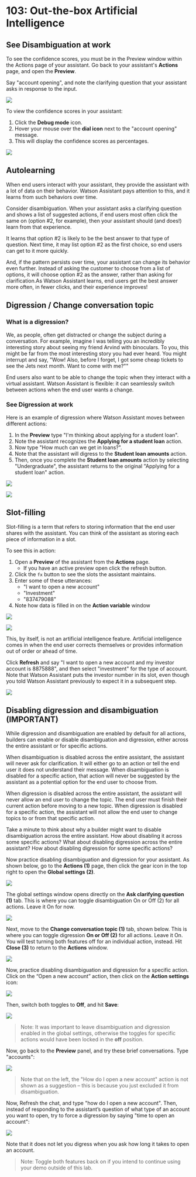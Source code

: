 # 103: Out-the-box Artificial Intelligence

## See Disambiguation at work

To see the confidence scores, you must be in the Preview window within the Actions page of your assistant. Go back to your assistant's **Actions** page, and open the **Preview**.

Say "account opening", and note the clarifying question that your assistant asks in response to
the input.

![](./images/103/image-002.png)

To view the confidence scores in your assistant:

1. Click the **Debug mode** icon.
2. Hover your mouse over the **dial icon** next to the "account opening" message.
3. This will display the confidence scores as percentages.

![](./images/102/image-003.png)

## Autolearning

When end users interact with your assistant, they provide the assistant with a lot of data on their behavior. Watson Assistant pays attention to this, and it learns from such behaviors over time.

Consider disambiguation. When your assistant asks a clarifying question and shows a list of suggested actions, if end users most often click the same on (option #2, for example), then your assistant should (and does!) learn from that experience.

It learns that option #2 is likely to be the best answer to that type of question. Next time, it may list option #2 as the first choice, so end users can get to it more quickly.

And, if the pattern persists over time, your assistant can change its behavior even further. Instead of asking the customer to choose from a list of options, it will choose option #2 as the answer, rather than asking for clarification.As Watson Assistant learns, end users get the best answer more often, in fewer clicks, and their experience improves!

## Digression / Change conversation topic

### What is a digression?

We, as people, often get distracted or change the subject during a conversation. For example,
imagine I was telling you an incredibly interesting story about seeing my friend Arvind with
binoculars. To you, this might be far from the most interesting story you had ever heard. You
might interrupt and say, "Wow! Also, before I forget, I got some cheap tickets to see the Jets
next month. Want to come with me?""

End users also want to be able to change the topic when they interact with a virtual assistant.
Watson Assistant is flexible: it can seamlessly switch between actions when the end user wants a
change.

### See Digression at work

Here is an example of digression where Watson Assistant moves between different actions:

1. In the **Preview** type "I'm thinking about applying for a student loan".
2. Note the assistant recognizes the **Applying for a student loan** action.
3. Now type "How much can we get in loans?".
4. Note that the assistant will digress to the **Student loan amounts** action.
5. Then, once you complete the **Student loan amounts** action by selecting "Undergraduate", the assistant returns to the original "Applying for a student loan" action.

![](./images/102/image-004.png)

![](./images/102/image-005.png)

## Slot-filling

Slot-filling is a term that refers to storing information that the end user shares with the assistant.
You can think of the assistant as storing each piece of information in a slot.

To see this in action:

1. Open a **Preview** of the assistant from the **Actions** page.
   - If you have an active preview open click the refresh button.
2. Click the `fx` button to see the slots the assistant maintains.
3. Enter some of these utterances:
   - "I want to open a new account"
   - "Investment"
   - "837479088"
4. Note how data is filled in on the **Action variable** window

![](./images/102/image-006.jpg)

![](./images/102/image-007.png)

This, by itself, is not an artificial intelligence feature. Artificial intelligence comes in when the
end user corrects themselves or provides information out of order or ahead of time.

Click **Refresh** and say "I want to open a new account and my investor account is 8875888", and then select "investment" for the type of account. Note that Watson Assistant puts the investor number in its slot, even though you told Watson Assistant previously to expect it in a subsequent step.

![](./images/102/image-008.png)

## Disabling digression and disambiguation (IMPORTANT)

While digression and disambiguation are enabled by default for all actions, builders can enable 
or disable disambiguation and digression, either across the entire assistant or for specific actions.

When disambiguation is disabled across the entire assistant, the assistant will never ask for 
clarification. It will either go to an action or tell the end user it does not understand their 
message. When disambiguation is disabled for a specific action, that action will never be 
suggested by the assistant as a potential option for the end user to choose from.

When digression is disabled across the entire assistant, the assistant will never allow an end user 
to change the topic. The end user must finish their current action before moving to a new topic. 
When digression is disabled for a specific action, the assistant will not allow the end user to 
change topics to or from that specific action.

Take a minute to think about why a builder might want to disable disambiguation across the 
entire assistant. How about disabling it across some specific actions? What about disabling 
digression across the entire assistant? How about disabling digression for some specific actions?

Now practice disabling disambiguation and digression for your assistant. As shown below, go to 
the **Actions (1)** page, then click the gear icon in the top right to open the **Global settings (2)**.

![](./images/103/image-011.jpg)

The global settings window opens directly on the **Ask clarifying question (1)** tab. This is where 
you can toggle disambiguation On or Off (2) for all actions. Leave it On for now.

![](./images/103/image-012.jpg)

Next, move to the **Change conversation topic (1)** tab, shown below. This is where you can 
toggle digression **On or Off (2)** for all actions. Leave it On. You will test turning both features 
off for an individual action, instead. Hit **Close (3)** to return to the **Actions** window.

![](./images/103/image-013.jpg)

Now, practice disabling disambiguation and digression for a specific action. Click on the “Open
a new account” action, then click on the **Action settings** icon:

![](./images/103/image-014.png)

Then, switch both toggles to **Off**, and hit **Save**:

![](./images/103/image-015.png)

> Note: It was important to leave disambiguation and digression enabled in the global settings, 
otherwise the toggles for specific actions would have been locked in the **off** position.

Now, go back to the **Preview** panel, and try these brief conversations. Type "accounts":

![](./images/103/image-016.png)

> Note that on the left, the "How do I open a new account" action is not shown as a suggestion –
this is because you just excluded it from disambiguation. 

Now, Refresh the chat, and type "how do I open a new account". Then, instead of responding to 
the assistant’s question of what type of an account you want to open, try to force a digression by 
saying "time to open an account":

![](./images/103/image-017.png)

Note that it does not let you digress when you ask how long it takes to open an account. 

> Note: Toggle both features back on if you intend to continue using your demo outside of this lab.